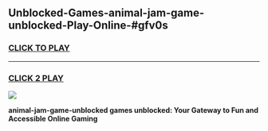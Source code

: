 
## Unblocked-Games-animal-jam-game-unblocked-Play-Online-#gfv0s
<h3>
<a href="https://premium.freeplayer.one?title=animal-jam-game-unblocked&ref=27F">CLICK TO PLAY</a></h3>
<hr>

<h3>
<a href="https://premium.freeplayer.one?title=animal-jam-game-unblocked&ref=27F">CLICK 2 PLAY</a>
  
</h3>

<a href="https://premium.freeplayer.one?title=animal-jam-game-unblocked&ref=27F"><img src="https://clearcache.store/games.png"></a>


**animal-jam-game-unblocked games unblocked: Your Gateway to Fun and Accessible Online Gaming**
